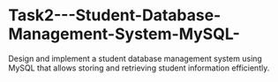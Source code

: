 # Task2---Student-Database-Management-System-MySQL-
Design and implement a student database management system using MySQL that allows storing and retrieving student information efficiently.
